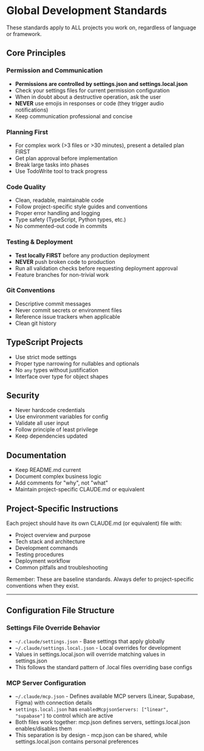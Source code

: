 # Global Development Standards

These standards apply to ALL projects you work on, regardless of language or framework.

## Core Principles

### Permission and Communication

- **Permissions are controlled by settings.json and settings.local.json**
- Check your settings files for current permission configuration
- When in doubt about a destructive operation, ask the user
- **NEVER** use emojis in responses or code (they trigger audio notifications)
- Keep communication professional and concise

### Planning First

- For complex work (>3 files or >30 minutes), present a detailed plan FIRST
- Get plan approval before implementation
- Break large tasks into phases
- Use TodoWrite tool to track progress

### Code Quality

- Clean, readable, maintainable code
- Follow project-specific style guides and conventions
- Proper error handling and logging
- Type safety (TypeScript, Python types, etc.)
- No commented-out code in commits

### Testing & Deployment

- **Test locally FIRST** before any production deployment
- **NEVER** push broken code to production
- Run all validation checks before requesting deployment approval
- Feature branches for non-trivial work

### Git Conventions

- Descriptive commit messages
- Never commit secrets or environment files
- Reference issue trackers when applicable
- Clean git history

## TypeScript Projects

- Use strict mode settings
- Proper type narrowing for nullables and optionals
- No `any` types without justification
- Interface over type for object shapes

## Security

- Never hardcode credentials
- Use environment variables for config
- Validate all user input
- Follow principle of least privilege
- Keep dependencies updated

## Documentation

- Keep README.md current
- Document complex business logic
- Add comments for "why", not "what"
- Maintain project-specific CLAUDE.md or equivalent

## Project-Specific Instructions

Each project should have its own CLAUDE.md (or equivalent) file with:

- Project overview and purpose
- Tech stack and architecture
- Development commands
- Testing procedures
- Deployment workflow
- Common pitfalls and troubleshooting

Remember: These are baseline standards. Always defer to project-specific conventions when they exist.

---

## Configuration File Structure

### Settings File Override Behavior

- `~/.claude/settings.json` - Base settings that apply globally
- `~/.claude/settings.local.json` - Local overrides for development
- Values in settings.local.json will override matching values in settings.json
- This follows the standard pattern of .local files overriding base configs

### MCP Server Configuration

- `~/.claude/mcp.json` - Defines available MCP servers (Linear, Supabase, Figma) with connection details
- `settings.local.json` has `enabledMcpjsonServers: ["linear", "supabase"]` to control which are active
- Both files work together: mcp.json defines servers, settings.local.json enables/disables them
- This separation is by design - mcp.json can be shared, while settings.local.json contains personal preferences
